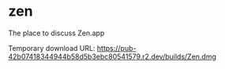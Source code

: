 # zen
The place to discuss Zen.app

Temporary download URL: https://pub-42b07418344944b58d5b3ebc80541579.r2.dev/builds/Zen.dmg
